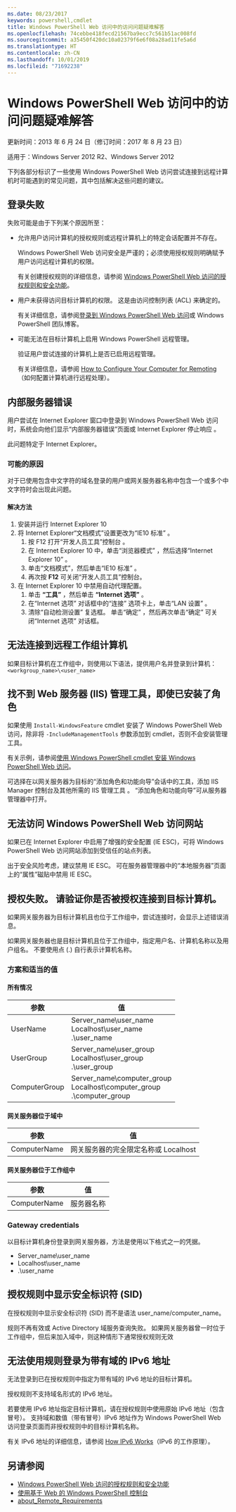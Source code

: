 ```yaml
---
ms.date: 08/23/2017
keywords: powershell,cmdlet
title: Windows PowerShell Web 访问中的访问问题疑难解答
ms.openlocfilehash: 74cebbe418fecd21567ba9ecc7c561b51ac008fd
ms.sourcegitcommit: a35450f420dc10a02379f6e6f08a28ad11fe5a6d
ms.translationtype: HT
ms.contentlocale: zh-CN
ms.lasthandoff: 10/01/2019
ms.locfileid: "71692238"
---
```

# <a name="troubleshooting-access-problems-in-windows-powershell-web-access"></a>Windows PowerShell Web 访问中的访问问题疑难解答

更新时间：2013 年 6 月 24 日（修订时间：2017 年 8 月 23 日）

适用于：Windows Server 2012 R2、Windows Server 2012

下列各部分标识了一些使用 Windows PowerShell Web 访问尝试连接到远程计算机时可能遇到的常见问题，其中包括解决这些问题的建议。

## <a name="sign-in-failure"></a>登录失败

失败可能是由于下列某个原因所至：

- 允许用户访问计算机的授权规则或远程计算机上的特定会话配置并不存在。

  Windows PowerShell Web 访问安全是严谨的；必须使用授权规则明确赋予用户访问远程计算机的权限。

  有关创建授权规则的详细信息，请参阅 [Windows PowerShell Web 访问的授权规则和安全功能](authorization-rules-and-security-features-of-windows-powershell-web-access.md)。

- 用户未获得访问目标计算机的权限。 这是由访问控制列表 (ACL) 来确定的。

  有关详细信息，请参阅[登录到 Windows PowerShell Web 访问](use-the-web-based-windows-powershell-console.md#signing-in-to-windows-powershell-web-access)或 Windows PowerShell 团队博客。

- 可能无法在目标计算机上启用 Windows PowerShell 远程管理。

  验证用户尝试连接的计算机上是否已启用远程管理。

  有关详细信息，请参阅 [How to Configure Your Computer for Remoting](/powershell/module/microsoft.powershell.core/about/about_remote_requirements#how-to-configure-your-computer-for-remoting)（如何配置计算机进行远程处理）。

## <a name="internal-server-error"></a>内部服务器错误

用户尝试在 Internet Explorer 窗口中登录到 Windows PowerShell Web 访问时，系统会向他们显示“内部服务器错误”页面或 Internet Explorer 停止响应   。

此问题特定于 Internet Explorer。

### <a name="possible-cause"></a>可能的原因

对于已使用包含中文字符的域名登录的用户或网关服务器名称中包含一个或多个中文字符时会出现此问题。

#### <a name="workaround"></a>解决方法

1. 安装并运行 Internet Explorer 10
1. 将 Internet Explorer“文档模式”设置更改为“IE10 标准”   。
   1. 按 F12 打开“开发人员工具”控制台  。
   1. 在 Internet Explorer 10 中，单击“浏览器模式”  ，然后选择“Internet Explorer 10”  。
   1. 单击“文档模式”，然后单击“IE10 标准”   。
   1. 再次按 **F12** 可关闭“开发人员工具”控制台。
1. 在 Internet Explorer 10 中禁用自动代理配置。
   1. 单击 **“工具”** ，然后单击 **“Internet 选项”** 。
   1. 在“Internet 选项”  对话框中的“连接”  选项卡上，单击“LAN 设置”  。
   1. 清除“自动检测设置”  复选框。 单击“确定”  ，然后再次单击“确定”  可关闭“Internet 选项”  对话框。

## <a name="cannot-connect-to-a-remote-workgroup-computer"></a>无法连接到远程工作组计算机

如果目标计算机在工作组中，则使用以下语法，提供用户名并登录到计算机：`<workgroup_name>\<user_name>`

## <a name="cannot-find-web-server-iis-management-tools-even-though-the-role-was-installed"></a>找不到 Web 服务器 (IIS) 管理工具，即使已安装了角色

如果使用 `Install-WindowsFeature` cmdlet 安装了 Windows PowerShell Web 访问，除非将 `-IncludeManagementTools` 参数添加到 cmdlet，否则不会安装管理工具。

有关示例，请参阅[使用 Windows PowerShell cmdlet 安装 Windows PowerShell Web 访问](install-and-use-windows-powershell-web-access.md#to-install-windows-powershell-web-access-by-using-windows-powershell-cmdlets)。

可选择在以网关服务器为目标的“添加角色和功能向导”会话中的工具，添加 IIS Manager 控制台及其他所需的 IIS 管理工具  。
“添加角色和功能向导”可从服务器管理器中打开。

## <a name="windows-powershell-web-access-website-is-not-accessible"></a>无法访问 Windows PowerShell Web 访问网站

如果已在 Internet Explorer 中启用了增强的安全配置 (IE ESC)，可将 Windows PowerShell Web 访问网站添加到受信任的站点列表。

出于安全风险考虑，建议禁用 IE ESC。
可在服务器管理器中的“本地服务器”页面上的“属性”磁贴中禁用 IE ESC。

## <a name="an-authorization-failure-occurred-verify-that-you-are-authorized-to-connect-to-the-destination-computer"></a>授权失败。 请验证你是否被授权连接到目标计算机。

如果网关服务器为目标计算机且也位于工作组中，尝试连接时，会显示上述错误消息。

如果网关服务器也是目标计算机且位于工作组中，指定用户名、计算机名称以及用户组名。
不要使用点 (.) 自行表示计算机名称。

### <a name="scenarios-and-proper-values"></a>方案和适当的值

#### <a name="all-cases"></a>所有情况

参数 | 值
-- | --
UserName | Server\_name\\user\_name<br/>Localhost\\user\_name<br/>.\\user\_name
UserGroup | Server\_name\\user\_group<br/>Localhost\\user\_group<br/>.\\user\_group
ComputerGroup | Server\_name\\computer\_group<br/>Localhost\\computer\_group<br/>.\\computer\_group

#### <a name="gateway-server-is-in-a-domain"></a>网关服务器位于域中

参数 | 值
-- | --
ComputerName | 网关服务器的完全限定名称或 Localhost

#### <a name="gateway-server-is-in-a-workgroup"></a>网关服务器位于工作组中

参数 | 值
-- | --
ComputerName | 服务器名称

### <a name="gateway-credentials"></a>Gateway credentials

以目标计算机身份登录到网关服务器，方法是使用以下格式之一的凭据。

- Server\_name\\user\_name
- Localhost\\user\_name
- .\\user\_name

## <a name="a-security-identifier-sid-is-displayed-in-an-authorization-rule"></a>授权规则中显示安全标识符 (SID)

在授权规则中显示安全标识符 (SID) 而不是语法 user\_name/computer\_name。

规则不再有效或 Active Directory 域服务查询失败。
如果网关服务器曾一时位于工作组中，但后来加入域中，则这种情形下通常授权规则无效

## <a name="cannot-sign-in-with-rule-as-an-ipv6-address-with-a-domain"></a>无法使用规则登录为带有域的 IPv6 地址

无法登录到已在授权规则中指定为带有域的 IPv6 地址的目标计算机。

授权规则不支持域名形式的 IPv6 地址。

若要使用 IPv6 地址指定目标计算机，请在授权规则中使用原始 IPv6 地址（包含冒号）。
支持域和数值（带有冒号）IPv6 地址作为 Windows PowerShell Web 访问登录页面而非授权规则中的目标计算机名称。

有关 IPv6 地址的详细信息，请参阅 [How IPv6 Works](https://technet.microsoft.com/library/cc781672(v=ws.10).aspx)（IPv6 的工作原理）。

## <a name="see-also"></a>另请参阅

- [Windows PowerShell Web 访问的授权规则和安全功能](https://technet.microsoft.com/en-us/library/dn282394(v=ws.11).aspx)
- [使用基于 Web 的 Windows PowerShell 控制台](https://technet.microsoft.com/en-us/library/hh831417(v=ws.11).aspx)
- [about_Remote_Requirements](https://docs.microsoft.com/powershell/module/microsoft.powershell.core/about/about_remote_requirements)
